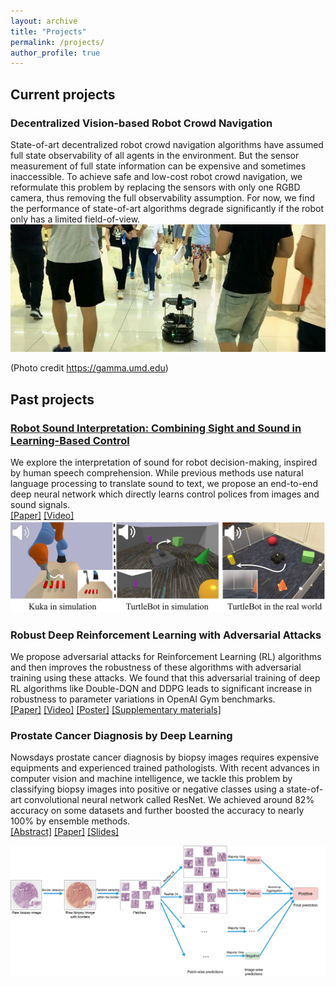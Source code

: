 ```yaml
---
layout: archive
title: "Projects"
permalink: /projects/
author_profile: true
---
```

## Current projects

### Decentralized Vision-based Robot Crowd Navigation
State-of-art decentralized robot crowd navigation algorithms have assumed full state observability of all agents in the environment. 
But the sensor measurement of full state information can be expensive and sometimes inaccessible. To achieve safe and low-cost robot crowd
navigation, we reformulate this problem by replacing the sensors with only one RGBD camera, 
thus removing the full observability assumption.
For now, we find the performance of state-of-art algorithms degrade significantly if the robot only has a limited field-of-view. 
<img src="/images/CrowdMove.jpg" width="800" />   

(Photo credit https://gamma.umd.edu)
## Past projects

### [Robot Sound Interpretation: Combining Sight and Sound in Learning-Based Control](https://sites.google.com/site/changpeixin/home/Research/robot_sound_interpretation)
We explore the interpretation of sound for robot decision-making, inspired by human speech comprehension.
While previous methods use natural language processing to translate sound to text, we propose an end-to-end
deep neural network which directly learns control polices from images and sound signals.  
[[Paper]](https://arxiv.org/abs/1909.09172) [[Video]](https://www.youtube.com/watch?v=0ONGQwhGn_Y)  
<img src="/images/rsi_opening.png" width="800" />

### Robust Deep Reinforcement Learning with Adversarial Attacks
We propose adversarial attacks for Reinforcement Learning (RL) algorithms and then improves the robustness of these algorithms 
with adversarial training using these attacks. We found that this adversarial training of deep RL algorithms like Double-DQN 
and DDPG leads to significant increase in robustness to parameter variations in OpenAI Gym benchmarks.  
[[Paper]](https://arxiv.org/abs/1712.03632) [[Video]](https://www.youtube.com/watch?v=8xPaca3cjEU) [[Poster]](/files/daslab_poster.pdf) [[Supplementary materials]](https://shuijing725.github.io/files/Supplementary_for_Robust_Deep_Reinforcement_Learning_with_Adversarial_Attacks.pdf)

### Prostate Cancer Diagnosis by Deep Learning
Nowsdays prostate cancer diagnosis by biopsy images requires expensive equipments and experienced trained pathologists.
With recent advances in computer vision and machine intelligence, we tackle this problem by classifying biopsy images into 
positive or negative classes using a state-of-art convolutional neural network called ResNet. We achieved around 82% accuracy 
on some datasets and further boosted the accuracy to nearly 100% by ensemble methods.  
[[Abstract]](https://www.ideals.illinois.edu/handle/2142/100023) [[Paper]](/files/ECE499-Sp2018-liu-Shuijing.pdf) [[Slides]](/files/senior_thesis_presentation.pdf)
<div class="imageContainer">
<img src="/images/cancer_diagnosis.png" width="1100" />
</div>
